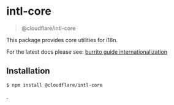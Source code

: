 # intl-core

> @cloudflare/intl-core

This package provides core utilities for i18n.

For the latest docs please see: [burrito guide internationalization](https://burrito.guide/docs/i18n)

## Installation

```sh
$ npm install @cloudflare/intl-core
```

.